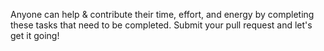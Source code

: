 Anyone can help & contribute their time, effort, and energy by completing these tasks that need to be completed.  Submit your pull request and let's get it going!
